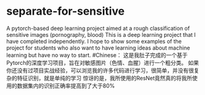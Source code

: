# separate-for-sensitive
 A pytorch-based deep learning project aimed at a rough classification of sensitive images (pornography, blood)
This is a deep learning project that I have completed independently. 
I hope to show some examples of the project for students who also want to have learning ideas about machine learning but have no way to start.
#Chinese：
这是我肚子完成的一个基于Pytorch的深度学习项目，旨在对敏感图片（色情、血腥）进行一个粗分类。
如果你还没有过项目实战经验，可以浏览我的许多代码进行学习，很简单，并没有很复杂的特征识别，就是单纯的学习
惊讶的是，我所使用的ResNet竟然真的将我所使用的数据集内的识别正确率提高到了大于80%
